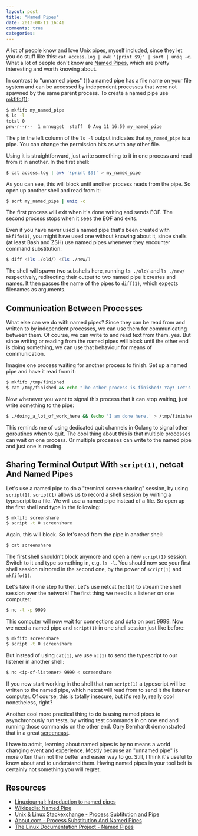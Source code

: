 ```yaml
---
layout: post
title: "Named Pipes"
date: 2013-08-11 16:41
comments: true
categories: 
---
```


A lot of people know and love Unix pipes, myself included, since they let you do
stuff like this: `cat access.log | awk '{print $9}' | sort | uniq -c`. What a
lot of people don't know are [Named Pipes](http://en.wikipedia.org/wiki/Named_pipe),
which are pretty interesting and worth knowing about.

In contrast to "unnamed pipes" (`|`) a named pipe has a file name on your file
system and can be accessed by independent processes that were not spawned by the
same parent process. To create a named pipe use [mkfifo(1)](http://linux.die.net/man/1/mkfifo):

```bash
$ mkfifo my_named_pipe
$ ls -l
total 0
prw-r--r--  1 mrnugget  staff  0 Aug 11 16:59 my_named_pipe
```

The `p` in the left column of the `ls -l` output indicates that `my_named_pipe`
is a pipe. You can change the permission bits as with any other file.

Using it is straightforward, just write something to it in one process and read
from it in another. In the first shell:

```bash
$ cat access.log | awk '{print $9}' > my_named_pipe
```

As you can see, this will block until another process reads from the pipe. So
open up another shell and read from it:

```bash
$ sort my_named_pipe | uniq -c
```

The first process will exit when it's done writing and sends EOF. The second
process stops when it sees the EOF and exits. 

Even if you have never used a named pipe that's been created with `mkfifo(1)`,
you might have used one without knowing about it, since shells (at least Bash
and ZSH) use named pipes whenever they encounter command substitution:

```bash
$ diff <(ls ./old/) <(ls ./new/)
```

The shell will spawn two subshells here, running `ls ./old/` and `ls ./new/`
respectively, redirecting their output to two named pipe it creates and names.
It then passes the name of the pipes to `diff(1)`, which expects filenames as
arguments.

## Communication Between Processes

What else can we do with named pipes? Since they can be read from and written to
by independent processes, we can use them for communicating between them. Of
course, we can write to and read text from them, yes. But since writing or
reading from the named pipes will block until the other end is doing
something, we can use that behaviour for means of communication.

Imagine one process waiting for another process to finish. Set up a named pipe
and have it read from it:

```bash
$ mkfifo /tmp/finished
$ cat /tmp/finished && echo "The other process is finished! Yay! Let's do some work!"
```

Now whenever you want to signal this process that it can stop waiting, just
write something to the pipe:

```bash
$ ./doing_a_lot_of_work_here && (echo 'I am done here.' > /tmp/finished)
```

This reminds me of using dedicated quit channels in Golang to signal other
goroutines when to quit. The cool thing about this is that multiple
processes can wait on one process. Or multiple processes can write to the
named pipe and just one is reading.

## Sharing Terminal Output With `script(1)`, netcat And Named Pipes

Let's use a named pipe to do a "terminal screen sharing" session, by using
`script(1)`. `script(1)` allows us to record a shell session by writing a
typescript to a file. We will use a named pipe instead of a file. So open up the
first shell and type in the following:

```bash
$ mkfifo screenshare
$ script -t 0 screenshare
```

Again, this will block. So let's read from the pipe in another shell:

```bash
$ cat screenshare
```

The first shell shouldn't block anymore and open a new `script(1)` session.
Switch to it and type something in, e.g. `ls -l`. You should now see your first
shell session mirrored in the second one, by the power of `script(1)` and
`mkfifo(1)`.

Let's take it one step further. Let's use netcat (`nc(1)`) to stream the shell
session over the network! The first thing we need is a listener on one computer:

```bash
$ nc -l -p 9999
```

This computer will now wait for connections and data on port 9999. Now we need
a named pipe and `script(1)` in one shell session just like before:

```bash
$ mkfifo screenshare
$ script -t 0 screenshare
```

But instead of using `cat(1)`, we use `nc(1)` to send the typescript to our
listener in another shell:

```bash
$ nc <ip-of-listener> 9999 < screenshare
```

If you now start working in the shell that ran `script(1)` a typescript will be
written to the named pipe, which netcat will read from to send it the listener
computer. Of course, this is totally insecure, but it's really, really cool
nonetheless, right?

Another cool more practical thing to do is using named pipes to asynchronously
run tests, by writing test commands in on one end and running those commands on
the other end. Gary Bernhardt demonstrated that in a great
[screencast](https://www.destroyallsoftware.com/screencasts/catalog/running-tests-asynchronously).

I have to admit, learning about named pipes is by no means a world changing
event and experience. Mostly because an "unnamed pipe" is more often than not
the better and easier way to go. Still, I think it's useful to know about and to
understand them. Having named pipes in your tool belt is certainly not something
you will regret.

## Resources

* [Linuxjournal: Introduction to named pipes](http://www.linuxjournal.com/article/2156?page=0,1)
* [Wikipedia: Named Pipe](http://en.wikipedia.org/wiki/Named_pipe)
* [Unix & Linux Stackexchange - Process Subtitution and Pipe](http://unix.stackexchange.com/questions/17107/process-substitution-and-pipe)
* [About.com - Process Substitution And Named Pipes](http://linux.about.com/od/Bash_Scripting_Solutions/a/Process-Substitution-And-Named-Pipes.htm)
* [The Linux Documentation Project - Named Pipes](http://www.tldp.org/LDP/lpg/node15.html)
